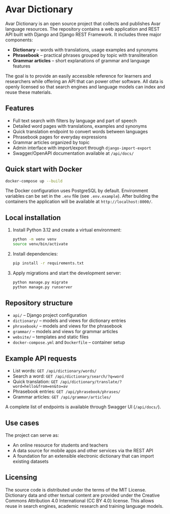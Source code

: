 # Avar Dictionary

Avar Dictionary is an open source project that collects and publishes Avar language resources. The repository contains a web application and REST API built with Django and Django REST Framework. It includes three major components:

- **Dictionary** – words with translations, usage examples and synonyms
- **Phrasebook** – practical phrases grouped by topic with transliteration
- **Grammar articles** – short explanations of grammar and language features

The goal is to provide an easily accessible reference for learners and researchers while offering an API that can power other software. All data is openly licensed so that search engines and language models can index and reuse these materials.

## Features

- Full text search with filters by language and part of speech
- Detailed word pages with translations, examples and synonyms
- Quick translation endpoint to convert words between languages
- Phrasebook pages for everyday expressions
- Grammar articles organized by topic
- Admin interface with import/export through `django-import-export`
- Swagger/OpenAPI documentation available at `/api/docs/`

## Quick start with Docker

```bash
docker-compose up --build
```

The Docker configuration uses PostgreSQL by default. Environment variables can be set in the `.env` file (see `.env.example`). After building the containers the application will be available at `http://localhost:8000/`.

## Local installation

1. Install Python 3.12 and create a virtual environment:
   ```bash
   python -m venv venv
   source venv/bin/activate
   ```
2. Install dependencies:
   ```bash
   pip install -r requirements.txt
   ```
3. Apply migrations and start the development server:
   ```bash
   python manage.py migrate
   python manage.py runserver
   ```

## Repository structure

- `api/` – Django project configuration
- `dictionary/` – models and views for dictionary entries
- `phrasebook/` – models and views for the phrasebook
- `grammar/` – models and views for grammar articles
- `website/` – templates and static files
- `docker-compose.yml` and `Dockerfile` – container setup

## Example API requests

- List words: `GET /api/dictionary/words/`
- Search a word: `GET /api/dictionary/search/?q=word`
- Quick translation: `GET /api/dictionary/translate/?word=hello&from=en&to=av`
- Phrasebook entries: `GET /api/phrasebook/phrases/`
- Grammar articles: `GET /api/grammar/articles/`

A complete list of endpoints is available through Swagger UI (`/api/docs/`).

## Use cases

The project can serve as:

- An online resource for students and teachers
- A data source for mobile apps and other services via the REST API
- A foundation for an extensible electronic dictionary that can import existing datasets

## Licensing

The source code is distributed under the terms of the MIT License. Dictionary data and other textual content are provided under the Creative Commons Attribution 4.0 International (CC BY 4.0) license. This allows reuse in search engines, academic research and training language models.

